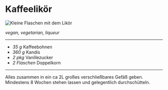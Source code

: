 # Kaffeelikör

![Kleine Flaschen mit dem Likör](Kaffeelikoer.jpg)

*vegan, vegetarian, liqueur*

---

- *35 g* Kaffeebohnen
- *360 g* Kandis
- *2 pkg* Vanillezucker
- *2 Flaschen* Doppelkorn

---

Alles zusammen in ein ca 2L großes verschließbares Gefäß geben.
Mindestens 8 Wochen stehen lassen und gelegentlich durchschütteln.

